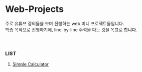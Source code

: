 # Web-Projects

주로 유튜브 강의들을 보며 진행하는 web 미니 프로젝트들입니다.  
학습 목적으로 진행하기에, line-by-line 주석을 다는 것을 목표로 합니다.  
<br><br>

### LIST
1. [Simple Calculator]("https://github.com/Akfvh/web/tree/master/calculator")
